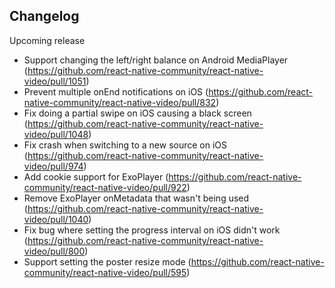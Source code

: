 ## Changelog

Upcoming release
* Support changing the left/right balance on Android MediaPlayer (https://github.com/react-native-community/react-native-video/pull/1051)
* Prevent multiple onEnd notifications on iOS (https://github.com/react-native-community/react-native-video/pull/832)
* Fix doing a partial swipe on iOS causing a black screen (https://github.com/react-native-community/react-native-video/pull/1048)
* Fix crash when switching to a new source on iOS (https://github.com/react-native-community/react-native-video/pull/974)
* Add cookie support for ExoPlayer (https://github.com/react-native-community/react-native-video/pull/922)
* Remove ExoPlayer onMetadata that wasn't being used (https://github.com/react-native-community/react-native-video/pull/1040)
* Fix bug where setting the progress interval on iOS didn't work (https://github.com/react-native-community/react-native-video/pull/800)
* Support setting the poster resize mode (https://github.com/react-native-community/react-native-video/pull/595)
